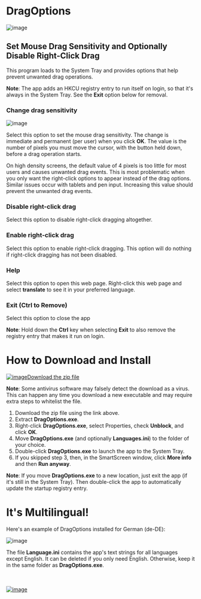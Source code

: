 # DragOptions

![image](https://github.com/LesFerch/DragOptions/assets/79026235/1e40cb3e-1c6b-427b-9bad-9513f98ed480)

## Set Mouse Drag Sensitivity and Optionally Disable Right-Click Drag

This program loads to the System Tray and provides options that help prevent unwanted drag operations.

**Note**: The app adds an HKCU registry entry to run itself on login, so that it's always in the System Tray. See the **Exit** option below for removal. 

### Change drag sensitivity

![image](https://github.com/LesFerch/DragOptions/assets/79026235/14aea680-baaa-4eaf-8895-bf6d96cfa45b)

Select this option to set the mouse drag sensitivity. The change is immediate and permanent (per user) when you click **OK**. The value is the number of pixels you must move the cursor, with the button held down, before a drag operation starts.

On high density screens, the default value of 4 pixels is too little for most users and causes unwanted drag events. This is most problematic when you only want the right-click options to appear instead of the drag options. Similar issues occur with tablets and pen input. Increasing this value should prevent the unwanted drag events.

### Disable right-click drag

Select this option to disable right-click dragging altogether.

### Enable right-click drag

Select this option to enable right-click dragging. This option will do nothing if right-click dragging has not been disabled.

### Help

Select this option to open this web page. Right-click this web page and select **translate** to see it in your preferred language.

### Exit (Ctrl to Remove)

Select this option to close the app

**Note**: Hold down the **Ctrl** key when selecting **Exit** to also remove the registry entry that makes it run on login.

# How to Download and Install

[![image](https://user-images.githubusercontent.com/79026235/152910441-59ba653c-5607-4f59-90c0-bc2851bf2688.png)Download the zip file](https://github.com/LesFerch/DragOptions/releases/download/1.0.1/DragOptions.zip)

**Note**: Some antivirus software may falsely detect the download as a virus. This can happen any time you download a new executable and may require extra steps to whitelist the file.

1. Download the zip file using the link above.
2. Extract **DragOptions.exe**.
3. Right-click **DragOptions.exe**, select Properties, check **Unblock**, and click **OK**.
4. Move **DragOptions.exe** (and optionally **Languages.ini**) to the folder of your choice.
5. Double-click **DragOptions.exe** to launch the app to the System Tray.
6. If you skipped step 3, then, in the SmartScreen window, click **More info** and then **Run anyway**.

**Note**: If you move **DragOptions.exe** to a new location, just exit the app (if it's still in the System Tray). Then double-click the app to automatically update the startup registry entry.

# It's Multilingual!

Here's an example of DragOptions installed for German (de-DE):

![image](https://github.com/LesFerch/DragOptions/assets/79026235/aef2a434-9e77-4ace-a544-0035fc425c82)

The file **Language.ini** contains the app's text strings for all languages except English. It can be deleted if you only need English. Otherwise, keep it in the same folder as **DragOptions.exe**.

\
\
[![image](https://user-images.githubusercontent.com/79026235/153264696-8ec747dd-37ec-4fc1-89a1-3d6ea3259a95.png)](https://github.com/LesFerch/DragOptions)
